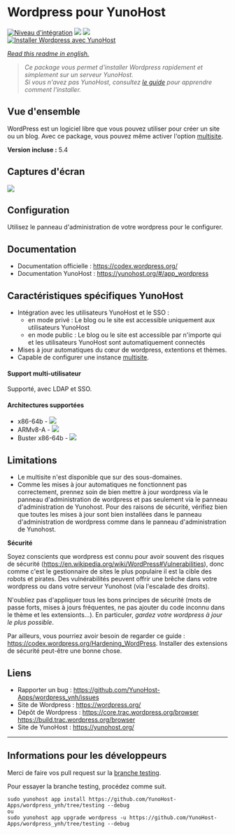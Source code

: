 # Wordpress pour YunoHost

[![Niveau d'intégration](https://dash.yunohost.org/integration/wordpress.svg)](https://dash.yunohost.org/appci/app/wordpress) ![](https://ci-apps.yunohost.org/ci/badges/wordpress.status.svg) ![](https://ci-apps.yunohost.org/ci/badges/wordpress.maintain.svg)  
[![Installer Wordpress avec YunoHost](https://install-app.yunohost.org/install-with-yunohost.png)](https://install-app.yunohost.org/?app=wordpress)

*[Read this readme in english.](./README.md)* 

> *Ce package vous permet d'installer Wordpress rapidement et simplement sur un serveur YunoHost.  
Si vous n'avez pas YunoHost, consultez [le guide](https://yunohost.org/#/install) pour apprendre comment l'installer.*

## Vue d'ensemble
WordPress est un logiciel libre que vous pouvez utiliser pour créer un site ou un blog.
Avec ce package, vous pouvez même activer l'option [multisite](https://codex.wordpress.org/Glossary#Multisite).

**Version incluse :** 5.4

## Captures d'écran

![](https://s.w.org/images/home/screen-themes.png?1)

## Configuration

Utilisez le panneau d'administration de votre wordpress pour le configurer.

## Documentation

 * Documentation officielle : https://codex.wordpress.org/
 * Documentation YunoHost : https://yunohost.org/#/app_wordpress
 
## Caractéristiques spécifiques YunoHost

 * Intégration avec les utilisateurs YunoHost et le SSO :
   * en mode privé : Le blog ou le site est accessible uniquement aux utilisateurs YunoHost
   * en mode public : Le blog ou le site est accessible par n'importe qui et les utilisateurs YunoHost sont automatiquement connectés
 * Mises à jour automatiques du cœur de wordpress, extentions et thèmes.
 * Capable de configurer une instance [multisite](https://codex.wordpress.org/Glossary#Multisite).

#### Support multi-utilisateur

Supporté, avec LDAP et SSO.

#### Architectures supportées

* x86-64b - [![](https://ci-apps.yunohost.org/ci/logs/wordpress%20%28Apps%29.svg)](https://ci-apps.yunohost.org/ci/apps/wordpress/)
* ARMv8-A - [![](https://ci-apps-arm.yunohost.org/ci/logs/wordpress%20%28Apps%29.svg)](https://ci-apps-arm.yunohost.org/ci/apps/wordpress/)
* Buster x86-64b - [![](https://ci-buster.nohost.me/ci/logs/wordpress%20%28Apps%29.svg)](https://ci-buster.nohost.me/ci/apps/wordpress/)

## Limitations

* Le multisite n'est disponible que sur des sous-domaines.
* Comme les mises à jour automatiques ne fonctionnent pas correctement, prennez soin de bien mettre à jour wordpress via le panneau d'administration de wordpress et pas seulement via le panneau d'administration de Yunohost. Pour des raisons de sécurité, vérifiez bien que toutes les mises à jour sont bien installées dans le panneau d'administration de wordpress comme dans le panneau d'administration de Yunohost.

**Sécurité**

Soyez conscients que wordpress est connu pour avoir souvent des risques de sécurité (https://en.wikipedia.org/wiki/WordPress#Vulnerabilities), donc comme c'est le gestionnaire de sites le plus populaire il est la cible des robots et pirates.
Des vulnérabilités peuvent offrir une brêche dans votre wordpress ou dans votre serveur Yunohost (via l'escalade des droits).

N'oubliez pas d'appliquer tous les bons principes de sécurité (mots de passe forts, mises à jours fréquentes, ne pas ajouter du code inconnu dans le thème et les extensionts…). En particuler, *gardez votre wordpress à jour le plus possible*.

Par ailleurs, vous pourriez avoir besoin de regarder ce guide :  https://codex.wordpress.org/Hardening_WordPress. Installer des extensions de sécurité peut-être une bonne chose.

## Liens

 * Rapporter un bug : https://github.com/YunoHost-Apps/wordpress_ynh/issues
 * Site de Wordpress : https://wordpress.org/
 * Dépôt de Wordpress : https://core.trac.wordpress.org/browser
 https://build.trac.wordpress.org/browser
 * Site de YunoHost : https://yunohost.org/

---

Informations pour les développeurs
----------------

Merci de faire vos pull request sur la [branche testing](https://github.com/YunoHost-Apps/wordpress_ynh/tree/testing).

Pour essayer la branche testing, procédez comme suit.
```
sudo yunohost app install https://github.com/YunoHost-Apps/wordpress_ynh/tree/testing --debug
ou
sudo yunohost app upgrade wordpress -u https://github.com/YunoHost-Apps/wordpress_ynh/tree/testing --debug
```
